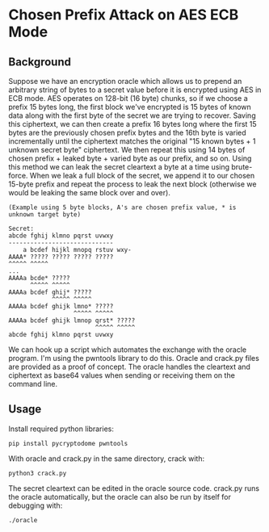# Chosen Prefix Attack on AES ECB Mode

## Background
Suppose we have an encryption oracle which allows us to prepend an arbitrary string of bytes to a secret value before it is encrypted using AES in ECB mode. AES operates on 128-bit (16 byte) chunks, so if we choose a prefix 15 bytes long, the first block we've encrypted is 15 bytes of known data along with the first byte of the secret we are trying to recover. Saving this ciphertext, we can then create a prefix 16 bytes long where the first 15 bytes are the previously chosen prefix bytes and the 16th byte is varied incrementally until the ciphertext matches the original "15 known bytes + 1 unknown secret byte" ciphertext. We then repeat this using 14 bytes of chosen prefix + leaked byte + varied byte as our prefix, and so on. Using this method we can leak the secret cleartext a byte at a time using brute-force. When we leak a full block of the secret, we append it to our chosen 15-byte prefix and repeat the process to leak the next block (otherwise we would be leaking the same block over and over).

```
(Example using 5 byte blocks, A's are chosen prefix value, * is unknown target byte)

Secret:
abcde fghij klmno pqrst uvwxy
-----------------------------
    a bcdef hijkl mnopq rstuv wxy-
AAAA* ????? ????? ????? ?????
^^^^^ ^^^^^
... 
AAAAa bcde* ?????
      ^^^^^ ^^^^^
AAAAa bcdef ghij* ?????
            ^^^^^ ^^^^^
AAAAa bcdef ghijk lmno* ?????
                  ^^^^^ ^^^^^
AAAAa bcdef ghijk lmnop qrst* ?????
                        ^^^^^ ^^^^^
abcde fghij klmno pqrst uvwxy
```

We can hook up a script which automates the exchange with the oracle program. I'm using the pwntools library to do this. Oracle and crack.py files are provided as a proof of concept. The oracle handles the cleartext and ciphertext as base64 values when sending or receiving them on the command line.

## Usage
Install required python libraries:
```
pip install pycryptodome pwntools
```
With oracle and crack.py in the same directory, crack with:
```
python3 crack.py
```
The secret cleartext can be edited in the oracle source code. crack.py runs the oracle automatically, but the oracle can also be run by itself  for debugging with:
```
./oracle
```
